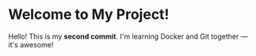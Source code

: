 # Welcome to My Project!

Hello! This is my **second commit**.
I'm learning Docker and Git together — it's awesome!
